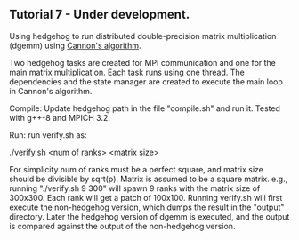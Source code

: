 ## Tutorial 7 - Under development. 

Using hedgehog to run distributed double-precision matrix multiplication (dgemm) using [Cannon's algorithm](https://en.wikipedia.org/wiki/Cannon%27s_algorithm).

Two hedgehog tasks are created for MPI communication and one for the main matrix multiplication. Each task runs using one thread. The dependencies and the state manager are created to execute the main loop in Cannon's algorithm.

Compile: Update hedgehog path in the file "compile.sh" and run it. Tested with g++\-8 and MPICH 3.2.

Run: run verify.sh as: 

./verify.sh \<num of ranks> \<matrix size>

For simplicity num of ranks must be a perfect square, and matrix size should be divisible by sqrt(p). Matrix is assumed to be a square matrix. e.g., running "./verify.sh 9 300" will spawn 9 ranks with the matrix size of 300x300. Each rank will get a patch of 100x100. Running verify.sh will first execute the non-hedgehog version, which dumps the result in the "output" directory. Later the hedgehog version of dgemm is executed, and the output is compared against the output of the non-hedgehog version.



